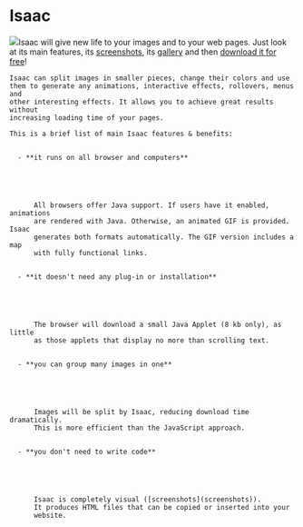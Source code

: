 # Isaac

![](/images/logo_isaac.gif)Isaac will give new life
    to your images and to your web pages. Just look at its main features, its
    [screenshots](screenshots), its [gallery](gallery/)
    and then [download it for free](download)!

    Isaac can split images in smaller pieces, change their colors and use
    them to generate any animations, interactive effects, rollovers, menus and
    other interesting effects. It allows you to achieve great results without
    increasing loading time of your pages.

    This is a brief list of main Isaac features & benefits:

    
      - **it runs on all browser and computers**  

         

        

          All browsers offer Java support. If users have it enabled, animations
          are rendered with Java. Otherwise, an animated GIF is provided. Isaac
          generates both formats automatically. The GIF version includes a map
          with fully functional links.
        

      - **it doesn't need any plug-in or installation**  

         

        

          The browser will download a small Java Applet (8 kb only), as little
          as those applets that display no more than scrolling text.
        

      - **you can group many images in one**  

         

        

          Images will be split by Isaac, reducing download time dramatically.
          This is more efficient than the JavaScript approach.
        

      - **you don't need to write code**  

         

        

          Isaac is completely visual ([screenshots](screenshots)).
          It produces HTML files that can be copied or inserted into your
          website.